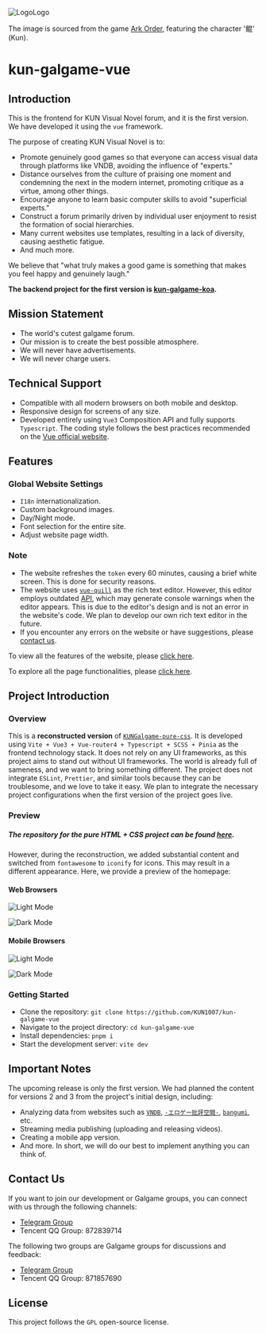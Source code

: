![Logo](https://github.com/KUN1007/kun-galgame-vue/blob/layout/src/assets/images/favicon.png)Logo

The image is sourced from the game [Ark Order](https://apps.qoo-app.com/en/app/9593), featuring the character '鲲' (Kun).

# kun-galgame-vue

## Introduction

This is the frontend for KUN Visual Novel forum, and it is the first version. We have developed it using the `vue` framework.

The purpose of creating KUN Visual Novel is to:

- Promote genuinely good games so that everyone can access visual data through platforms like VNDB, avoiding the influence of "experts."
- Distance ourselves from the culture of praising one moment and condemning the next in the modern internet, promoting critique as a virtue, among other things.
- Encourage anyone to learn basic computer skills to avoid "superficial experts."
- Construct a forum primarily driven by individual user enjoyment to resist the formation of social hierarchies.
- Many current websites use templates, resulting in a lack of diversity, causing aesthetic fatigue.
- And much more.

We believe that "what truly makes a good game is something that makes you feel happy and genuinely laugh."

**The backend project for the first version is [kun-galgame-koa](https://github.com/KUN1007/kun-galgame-koa).**

## Mission Statement

- The world's cutest galgame forum.
- Our mission is to create the best possible atmosphere.
- We will never have advertisements.
- We will never charge users.

## Technical Support

- Compatible with all modern browsers on both mobile and desktop.
- Responsive design for screens of any size.
- Developed entirely using `Vue3` Composition API and fully supports `Typescript`. The coding style follows the best practices recommended on the [Vue official website](https://chat.openai.com/c/vuejs.org).

## Features

### Global Website Settings

- `I18n` internationalization.
- Custom background images.
- Day/Night mode.
- Font selection for the entire site.
- Adjust website page width.

### Note

- The website refreshes the `token` every 60 minutes, causing a brief white screen. This is done for security reasons.
- The website uses [`vue-quill`](https://github.com/vueup/vue-quill) as the rich text editor. However, this editor employs outdated [API](https://github.com/vueup/vue-quill/issues/409), which may generate console warnings when the editor appears. This is due to the editor's design and is not an error in the website's code. We plan to develop our own rich text editor in the future.
- If you encounter any errors on the website or have suggestions, please [contact us](https://github.com/KUN1007/kun-galgame-vue#contact-us).

To view all the features of the website, please [click here](https://github.com/KUN1007/kun-galgame-vue/blob/V1/docs/en/feat.md).

To explore all the page functionalities, please [click here](https://github.com/KUN1007/kun-galgame-vue/blob/V1/docs/en/pages.md).

## Project Introduction

### Overview

This is a **reconstructed version** of [`KUNGalgame-pure-css`](https://github.com/KUN1007/kungalgame-pure-css). It is developed using `Vite + Vue3 + Vue-router4 + Typescript + SCSS + Pinia` as the frontend technology stack. It does not rely on any UI frameworks, as this project aims to stand out without UI frameworks. The world is already full of sameness, and we want to bring something different. The project does not integrate `ESLint`, `Prettier`, and similar tools because they can be troublesome, and we love to take it easy. We plan to integrate the necessary project configurations when the first version of the project goes live.

### Preview

##### The repository for the pure HTML + CSS project can be found [here](https://github.com/KUN1007/kungalgame-pure-css).

However, during the reconstruction, we added substantial content and switched from `fontawesome` to `iconify` for icons. This may result in a different appearance. Here, we provide a preview of the homepage:

#### Web Browsers

![Light Mode](https://github.com/KUN1007/kun-galgame-vue/blob/V1/docs/images/preview.png)

![Dark Mode](https://github.com/KUN1007/kun-galgame-vue/blob/V1/docs/images/preview-dark.png)

#### Mobile Browsers

![Light Mode](https://github.com/KUN1007/kun-galgame-vue/blob/V1/docs/images/mobile-preview.png)

![Dark Mode](https://github.com/KUN1007/kun-galgame-vue/blob/V1/docs/images/mobile-preview-dark.png)

### Getting Started

- Clone the repository: `git clone https://github.com/KUN1007/kun-galgame-vue`
- Navigate to the project directory: `cd kun-galgame-vue`
- Install dependencies: `pnpm i`
- Start the development server: `vite dev`

## Important Notes

The upcoming release is only the first version. We had planned the content for versions 2 and 3 from the project's initial design, including:

- Analyzing data from websites such as [`VNDB`](https://vndb.org/), [`-エロゲー批評空間-`](https://erogamescape.dyndns.org/), [`bangumi`](https://bangumi.tv/), etc.
- Streaming media publishing (uploading and releasing videos).
- Creating a mobile app version.
- And more. In short, we will do our best to implement anything you can think of.

## Contact Us

If you want to join our development or Galgame groups, you can connect with us through the following channels:

- [Telegram Group](https://t.me/KUNForum)
- Tencent QQ Group: 872839714

The following two groups are Galgame groups for discussions and feedback:

- [Telegram Group](https://t.me/kungalgame)
- Tencent QQ Group: 871857690

## License

This project follows the `GPL` open-source license.
